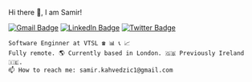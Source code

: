 
Hi there 👋, I am Samir!   
    
[![Gmail Badge](https://img.shields.io/badge/-Gmail-c14438?style=flat-square&logo=Gmail&logoColor=white&link=mailto:contato.weltonf@gmail.com)](mailto:samir.kahvedzic1@gmail.com)
[![LinkedIn Badge](https://img.shields.io/badge/LinkedIn-0077B5?style=for-the-badge&logo=linkedin&logoColor=white&link=https://www.linkedin.com/in/samirkahvedzic/)](https://www.linkedin.com/in/samirkahvedzic/)
[![Twitter Badge](https://img.shields.io/badge/-Twitter-1da1f2?style=flat-square&labelColor=1da1f2&logo=twitter&logoColor=white&link=https://www.twitter.com/zamirzamirzamir)](https://www.twitter.com/zamirzamirzamir/)

    Software Enginner at VTSL ☎️ 📊 📞 📈  
    Fully remote. 🌎 Currently based in London. 🇬🇧 Previously Ireland 🇮🇪.
    📫 How to reach me: samir.kahvedzic1@gmail.com
